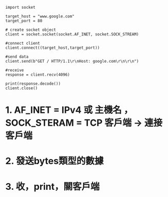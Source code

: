 ```pythons
import socket 

target_host = "www.google.com"
target_port = 80

# create socket object
client = socket.socket(socket.AF_INET, socket.SOCK_STREAM)

#connect client 
client.connect((target_host,target_port))

#send data
client.send(b"GET / HTTP/1.1\r\nHost: google.com\r\n\r\n")

#receive
response = client.recv(4096)

print(response.decode())
client.close()
```
# 1. AF_INET = IPv4 或 主機名 ， SOCK_STERAM = TCP 客戶端 -> 連接客戶端
# 2. 發送bytes類型的數據
# 3. 收，print，關客戶端
